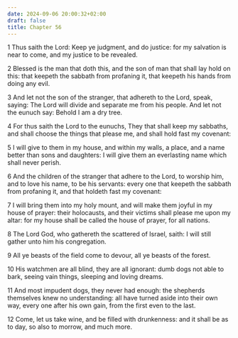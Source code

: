 ```yaml
---
date: 2024-09-06 20:00:32+02:00
draft: false
title: Chapter 56
---
```




1 Thus saith the Lord: Keep ye judgment, and do justice: for my salvation is near to come, and my justice to be revealed.

2 Blessed is the man that doth this, and the son of man that shall lay hold on this: that keepeth the sabbath from profaning it, that keepeth his hands from doing any evil.

3 And let not the son of the stranger, that adhereth to the Lord, speak, saying: The Lord will divide and separate me from his people. And let not the eunuch say: Behold I am a dry tree.

4 For thus saith the Lord to the eunuchs, They that shall keep my sabbaths, and shall choose the things that please me, and shall hold fast my covenant:

5 I will give to them in my house, and within my walls, a place, and a name better than sons and daughters: I will give them an everlasting name which shall never perish.

6 And the children of the stranger that adhere to the Lord, to worship him, and to love his name, to be his servants: every one that keepeth the sabbath from profaning it, and that holdeth fast my covenant:

7 I will bring them into my holy mount, and will make them joyful in my house of prayer: their holocausts, and their victims shall please me upon my altar: for my house shall be called the house of prayer, for all nations.

8 The Lord God, who gathereth the scattered of Israel, saith: I will still gather unto him his congregation.

9 All ye beasts of the field come to devour, all ye beasts of the forest.

10 His watchmen are all blind, they are all ignorant: dumb dogs not able to bark, seeing vain things, sleeping and loving dreams.

11 And most impudent dogs, they never had enough: the shepherds themselves knew no understanding: all have turned aside into their own way, every one after his own gain, from the first even to the last.

12 Come, let us take wine, and be filled with drunkenness: and it shall be as to day, so also to morrow, and much more.

